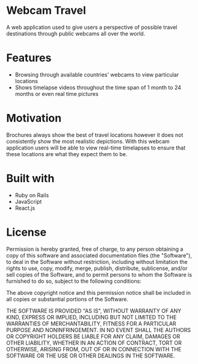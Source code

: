# Webcam Travel

A web application used to give users a perspective of possible travel destinations through public webcams all over the world.

# Features

- Browsing through available countries' webcams to view particular locations
- Shows timelapse videos throughout the time span of 1 month to 24 months or even real time pictures

# Motivation

Brochures always show the best of travel locations however it does not consistently show the most realistic depictions. With this webcam application users will be able to view real-time timelapses to ensure that these locations are what they expect them to be.

# Built with

- Ruby on Rails
- JavaScript
- React.js

# License

Permission is hereby granted, free of charge, to any person obtaining a copy of this software and associated documentation files (the "Software"), to deal in the Software without restriction, including without limitation the rights to use, copy, modify, merge, publish, distribute, sublicense, and/or sell copies of the Software, and to permit persons to whom the Software is furnished to do so, subject to the following conditions:

The above copyright notice and this permission notice shall be included in all copies or substantial portions of the Software.

THE SOFTWARE IS PROVIDED "AS IS", WITHOUT WARRANTY OF ANY KIND, EXPRESS OR IMPLIED, INCLUDING BUT NOT LIMITED TO THE WARRANTIES OF MERCHANTABILITY, FITNESS FOR A PARTICULAR PURPOSE AND NONINFRINGEMENT. IN NO EVENT SHALL THE AUTHORS OR COPYRIGHT HOLDERS BE LIABLE FOR ANY CLAIM, DAMAGES OR OTHER LIABILITY, WHETHER IN AN ACTION OF CONTRACT, TORT OR OTHERWISE, ARISING FROM, OUT OF OR IN CONNECTION WITH THE SOFTWARE OR THE USE OR OTHER DEALINGS IN THE SOFTWARE.
